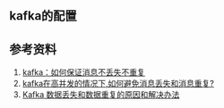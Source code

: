 ## kafka的配置

## 参考资料
1. [kafka：如何保证消息不丢失不重复](https://blog.csdn.net/weixin_38750084/article/details/82939435)
2. [kafka在高并发的情况下,如何避免消息丢失和消息重复?](https://blog.csdn.net/qq_35078688/article/details/86084376)
3. [Kafka 数据丢失和数据重复的原因和解决办法](https://blog.csdn.net/a308601801/article/details/88642985)